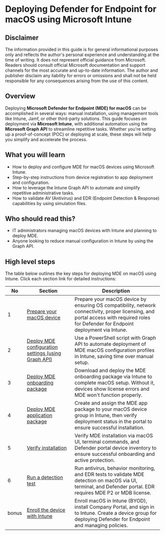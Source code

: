 # Deploying Defender for Endpoint for macOS using Microsoft Intune

## Disclaimer
The information provided in this guide is for general informational purposes only and reflects the author's personal experience and understanding at the time of writing. It does not represent official guidance from Microsoft. Readers should consult official Microsoft documentation and support channels for the most accurate and up-to-date information. The author and publisher disclaim any liability for errors or omissions and shall not be held responsible for any consequences arising from the use of this content.

## Overview
Deploying **Microsoft Defender for Endpoint (MDE) for macOS** can be accomplished in several ways: manual installation, using management tools like Intune, Jamf, or other third-party solutions. This guide focuses on deployment via **Microsoft Intune**, with additional automation using the **Microsoft Graph API** to streamline repetitive tasks. Whether you're setting up a proof-of-concept (POC) or deploying at scale, these steps will help you simplify and accelerate the process.

## What you will learn
- How to deploy and configure MDE for macOS devices using Microsoft Intune.
- Step-by-step instructions from device registration to app deployment and configuration.
- How to leverage the Intune Graph API to automate and simplify repetitive administrative tasks.
- How to validate AV (Antivirus) and EDR (Endpoint Detection & Response) capabilities by using simulation files.

## Who should read this?
- IT administrators managing macOS devices with Intune and planning to deploy MDE.
- Anyone looking to reduce manual configuration in Intune by using the Graph API.

## High level steps
The table below outlines the key steps for deploying MDE on macOS using Intune. Click each section link for detailed instructions:

| No | Section | Description | 
| ------ | ------ | ------ |
| 1 | [Prepare your macOS device](macOS/Deploy-MDE-macOS-with-Intune/1_Prepare_macOS_device.md) | Prepare your macOS device by ensuring OS compatibility, network connectivity, proper licensing, and portal access with required roles for Defender for Endpoint deployment via Intune.|
| 2 | [Deploy MDE configuration settings (using Graph API)](https://github.com/yujiaoMSFT/Microsoft-Defender-For-Endpoint/blob/897087e863de39a3b6cb36b24719996d46aa250d/macOS/Deploy-MDE-macOS-with-Intune/2_Deploy_MDE_Configuration_Files.md) | Use a PowerShell script with Graph API to automate deployment of MDE macOS configuration profiles in Intune, saving time over manual setup. |
| 3 | [Deploy MDE onboarding package](https://github.com/yujiaoMSFT/Microsoft-Defender-For-Endpoint/blob/897087e863de39a3b6cb36b24719996d46aa250d/macOS/Deploy-MDE-macOS-with-Intune/3_Deploy_MDE_Onboarding_Package.md) | Download and deploy the MDE onboarding package via Intune to complete macOS setup. Without it, devices show license errors and MDE won't function properly. |
| 4 | [Deploy MDE application package](https://github.com/yujiaoMSFT/Microsoft-Defender-For-Endpoint/blob/897087e863de39a3b6cb36b24719996d46aa250d/macOS/Deploy-MDE-macOS-with-Intune/4_Deploy_MDE_App_Package.md) | Create and assign the MDE app package to your macOS device group in Intune, then verify deployment status in the portal to ensure successful installation. |
| 5 | [Verify installation](https://github.com/yujiaoMSFT/Microsoft-Defender-For-Endpoint/blob/5f4aa47b4e040e37d7cfbf5bbdadb624d9b76b2c/macOS/Deploy-MDE-macOS-with-Intune/5_Verify_Installation.md) | Verify MDE installation via macOS UI, terminal commands, and Defender portal device inventory to ensure successful onboarding and active protection. | 
| 6 | [Run a detection test](https://github.com/yujiaoMSFT/Microsoft-Defender-For-Endpoint/blob/01562412921eed6b2aa87d0b814c95dba5700f56/macOS/Deploy-MDE-macOS-with-Intune/6_Run_Detection_Test.md) | Run antivirus, behavior monitoring, and EDR tests to validate MDE detection on macOS via UI, terminal, and Defender portal. EDR requires MDE P2 or MDB license. | 
| bonus | [Enroll the device with Intune](https://github.com/yujiaoMSFT/Microsoft-Defender-For-Endpoint/blob/b761dc1254cd93a85a99bfd045d5774a5fa3c566/macOS/Deploy-MDE-macOS-with-Intune/2_Enroll_device_with_Intune.md) | Enroll macOS in Intune (BYOD), install Company Portal, and sign in to Intune. Create a device group for deploying Defender for Endpoint and managing policies.|

